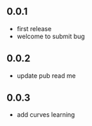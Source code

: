 ## 0.0.1

* first release
* welcome to submit bug

## 0.0.2

* update pub read me

## 0.0.3

* add curves learning